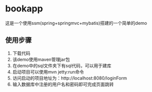 # bookapp

这是一个使用ssm(spring+springmvc+mybatis)搭建的一个简单的demo

## 使用步骤

1. 下载代码
2. 该demo使用maven管理jar包
3. 在demo中的sql文件夹下有sql代码，可以用于建库
4. 启动项目可以使用mvn jetty:run命令
5. 访问启动的项目地址为：http://localhost:8080/loginForm
6. 输入数据库中注册的用户名和密码即可完成页面跳转